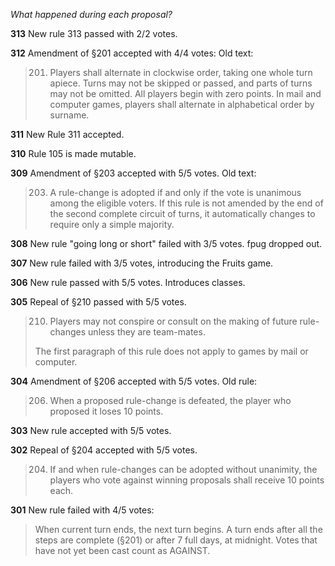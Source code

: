 *What happened during each proposal?*

**313** New rule 313 passed with 2/2 votes.

**312** Amendment of §201 accepted with 4/4 votes: Old text:

> 201. Players shall alternate in clockwise order, taking one whole turn apiece. Turns may not be skipped or passed, and parts of turns may not be omitted. All players begin with zero points.
> In mail and computer games, players shall alternate in alphabetical order by surname.

**311** New Rule 311 accepted.

**310** Rule 105 is made mutable.

**309** Amendment of §203 accepted with 5/5 votes. Old text:

> 203. A rule-change is adopted if and only if the vote is unanimous among the eligible voters. If this rule is not
> amended by the end of the second complete circuit of turns, it automatically changes to require only a simple majority.

**308** New rule "going long or short" failed with 3/5 votes. fpug dropped out.

**307** New rule failed with 3/5 votes, introducing the Fruits game.

**306** New rule passed with 5/5 votes. Introduces classes.

**305** Repeal of §210 passed with 5/5 votes.

> 210. Players may not conspire or consult on the making of future rule-changes unless they are team-mates.
> 
> The first paragraph of this rule does not apply to games by mail or computer.

**304** Amendment of §206 accepted with 5/5 votes. Old rule:

> 206. When a proposed rule-change is defeated, the player who proposed it loses 10 points.

**303** New rule accepted with 5/5 votes.

**302** Repeal of §204 accepted with 5/5 votes.

> 204. If and when rule-changes can be adopted without unanimity, the players who vote against winning proposals shall receive 10 points each.

**301** New rule failed with 4/5 votes:

> When current turn ends, the next turn begins. A turn ends after all the steps are complete (§201) or after 7 full days, at midnight. Votes that have not yet been cast count as AGAINST.
